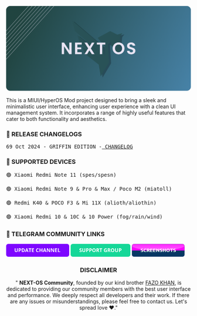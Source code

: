 <div align="center" >
  <img src="https://raw.githubusercontent.com/Fazokhan/NEXTOS_PROJECT/main/database/assets/post/banner.png"  />
 
</div>

<p>
This is a MIUI/HyperOS Mod project designed to bring a sleek and minimalistic user interface, enhancing user experience with a clean UI management system. It incorporates a range of highly useful features that cater to both functionality and aesthetics. </p>

<h3>
📒 RELEASE CHANGELOGS
</h3>
<pre>
69 Oct 2024 - GRIFFIN EDITION -<a href="https://t.me/RedmiN11Pak"> CHANGELOG</a>
</pre>


<h3>
📱 SUPPORTED DEVICES
</h3>
<pre>
🟢 Xiaomi Redmi Note 11 (spes/spesn)
</pre>
<pre>
🟢 Xiaomi Redmi Note 9 & Pro & Max / Poco M2 (miatoll)
</pre>
<pre>
🟢 Redmi K40 & POCO F3 & Mi 11X (alioth/aliothin)
</pre>
<pre>
🟢 Xiaomi Redmi 10 & 10C & 10 Power (fog/rain/wind)
</pre>

<h3>🔗 TELEGRAM COMMUNITY LINKS</h3>

<a href="https://t.me/RedmiN11Pak"><img  height="35" src="https://raw.githubusercontent.com/Fazokhan/Project-NextOS-/main/assets/button_update-channel.png"  /></a>
<a href="https://t.me/RN11PakCommunity"><img  height="35" src="https://raw.githubusercontent.com/Fazokhan/Project-NextOS-/main/assets/button_support-group.png"  /></a>
<a href="https://t.me/SSgroupRN11"><img  height="35" src="https://raw.githubusercontent.com/Fazokhan/Project-NextOS-/main/assets/button_screenshots.png"  /></a>


<h3 align="center" >DISCLAIMER</h3>
<p align="center">" <b>NEXT-OS Community</b>, founded by our kind brother <a href="https://t.me/Fazokhan">FAZO KHAN</a>, is dedicated to providing our community members with the best user interface and performance. We deeply respect all developers and their work. If there are any issues or misunderstandings, please feel free to contact us. Let's spread love ❤️."




</p>



